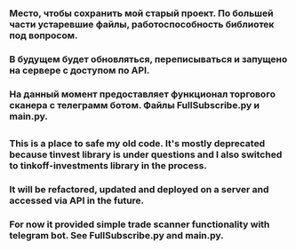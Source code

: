 ### Место, чтобы сохранить мой старый проект. По большей части устаревшие файлы, работоспособность библиотек под вопросом.
### В будущем будет обновляться, переписываться и запущено на сервере с доступом по API.
### На данный момент предоставляет функционал торгового сканера с телеграмм ботом. Файлы FullSubscribe.py и main.py.

## 

### This is a place to safe my old code. It's mostly deprecated because tinvest library is under questions and I also switched to tinkoff-investments library in the process.
### It will be refactored, updated and deployed on a server and accessed via API in the future.
### For now it provided simple trade scanner functionality with telegram bot. See FullSubscribe.py and main.py.
